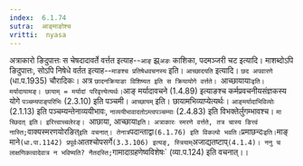 ```yaml
---
index:  6.1.74
sutra:  आङ्माङोश्च
vritti:  nyasa
---
```


अत्राकारो ङिदुपात्तः स चेषदादावर्ते वर्त्तत इत्याह--`आङ्` झ्र्`अङः` काशिका, पदमञ्जरी चट इत्यादि। माशब्दोऽपि ङिदुपात्तः, सोऽपि निषेधे वर्तत इत्याह--`माङश्च प्रतिषेधवचनस्य` इति। `आच्छादयति` इत्यादि। `छद अपवारणे` (धा.प.1935)
चौरादिकः। अत्र `छादनक्रियाङा विशिष्यत इति स क्रियायोगे वर्त्तते। `आच्छायायाः` इति। मर्यादायामङ्। छायाम् = मर्यादां परिवृत्त्येत्यर्थः। `आङ् मर्यादावचने (1.4.89) इत्याङश्च कर्मप्रवचनीयसंज्ञकस्य योगे `पञ्चम्यपाङ्परिभिः` (2.3.10) इति पञ्चमी। `आच्छायम्` इति। छायामभिव्याप्येत्यर्थः। `आङ्मर्यादाभिविव्योः` (2.1.13) इति पञ्चम्यन्तेनाव्ययीभावः, `नाव्ययीभावादतोऽम्त्वपञ्चम्याः` (2.4.83) इति विभक्तेर्लुगम्भावश्च। `मा च्छिदत् इति। इरित्त्वाच्चलेरङ्।
`आछाया, आच्छाया` इति। अत्राकारः स्मरणे वर्त्तते, तत्र चास्य ङित्त्वं नास्ति; `वाक्यस्मरणयोरङित्` इति वचनात्। तेनात्र `पदान्ताद्वा` (6.1.76) इति विकल्पो भवति।
`प्रमाछन्दः` इति। `माङ् माने` (धा.पा.1142) प्रपूर्वः `आतश्चोपसर्गे` (3.3.106) इत्यङ्, स्त्रियाम् `अजाद्यतष्टाप्` (4.1.4)। ननु च लाक्षणिकत्वादेवात्र न भविष्यति? नैतदस्ति; `गामादाग्रहणेष्वविशेषः` (व्या.प.124) इति वचनात्।।

